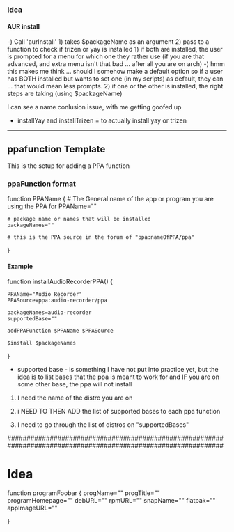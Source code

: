 ### Idea

#### AUR install 

-)  Call 'aurInstall' 
    1) takes $packageName as an argument
    2)  pass to a function to check if trizen or yay is installed
        1)  if both are installed, the user is prompted for a menu for which one they rather use (if you are that advanced, and extra menu isn't that bad ... after all you are on arch)
            -)  hmm this makes me think ... should I somehow make a default option so if a user has BOTH installed but wants to set one (in my scripts) as default, they can ... that would mean less prompts.
        2) if one or the other is installed, the right steps are taking (using $packageName)

I can see a name conlusion issue, with me getting goofed up

- installYay and installTrizen = to actually install yay or trizen

---
## ppafunction Template
This is the setup for adding a PPA function

### ppaFunction format 

function PPAName
{
    # The General name of the app or program you are using the PPA for
	PPAName=""

    # package name or names that will be installed 
	packageNames=""

    # this is the PPA source in the forum of "ppa:nameOfPPA/ppa" 

}

#### Example 

function installAudioRecorderPPA()
{

	PPAName="Audio Recorder"
	PPASource=ppa:audio-recorder/ppa

	packageNames=audio-recorder
	supportedBase=""

	addPPAFunction $PPAName $PPASource

	$install $packageNames

}

- supported base -  is something I have not put into practice yet, but the idea is to list bases that the ppa is meant to work for and IF you are on some other base, the ppa will not install 

1) I need the name of the distro you are on 
2)  i NEED TO THEN ADD the list of supported bases to each ppa function 

3) I need to go through the list of distros on "supportedBases"  

################################################################################################################
# Idea 
function programFoobar
{
    progName=""
    progTitle=""
    programHomepage=""
    debURL=""
    rpmURL=""
    snapName=""
    flatpak=""
    appImageURL=""




}